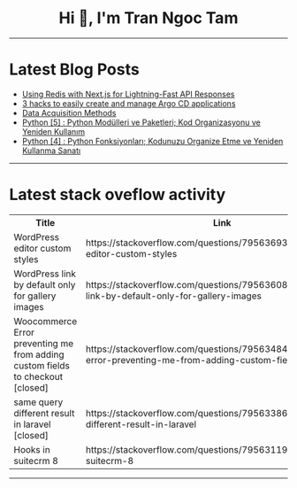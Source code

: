 <h1 align="center">Hi 👋, I'm Tran Ngoc Tam</h1>

---

# Latest Blog Posts 
<!-- BLOG-POST-LIST:START -->
- [Using Redis with Next.js for Lightning-Fast API Responses](https://dev.to/melvinprince/using-redis-with-nextjs-for-lightning-fast-api-responses-khp)
- [3 hacks to easily create and manage Argo CD applications](https://dev.to/cloud-sky-ops/3-hacks-to-easily-create-and-manage-argo-cd-applications-55o8)
- [Data Acquisition Methods](https://dev.to/shivamchamoli18/data-acquisition-methods-2k25)
- [Python [5] : Python Modülleri ve Paketleri; Kod Organizasyonu ve Yeniden Kullanım](https://dev.to/abdulkadir_gungor/python-5-python-modulleri-ve-paketleri-kod-organizasyonu-ve-yeniden-kullanim-4725)
- [Python [4] : Python Fonksiyonları; Kodunuzu Organize Etme ve Yeniden Kullanma Sanatı](https://dev.to/abdulkadir_gungor/python-4-python-fonksiyonlari-kodunuzu-organize-etme-ve-yeniden-kullanma-sanati-104l)
<!-- BLOG-POST-LIST:END -->

---

# Latest stack oveflow activity
<table>
  <tr><th>Title</th><th>Link</th></tr>
  <!-- STACKOVERFLOW:START --><tr><td>WordPress editor custom styles</td><td>https://stackoverflow.com/questions/79563693/wordpress-editor-custom-styles</td></tr><tr><td>WordPress link by default only for gallery images</td><td>https://stackoverflow.com/questions/79563608/wordpress-link-by-default-only-for-gallery-images</td></tr><tr><td>Woocommerce Error preventing me from adding custom fields to checkout [closed]</td><td>https://stackoverflow.com/questions/79563484/woocommerce-error-preventing-me-from-adding-custom-fields-to-checkout</td></tr><tr><td>same query different result in laravel [closed]</td><td>https://stackoverflow.com/questions/79563386/same-query-different-result-in-laravel</td></tr><tr><td>Hooks in suitecrm 8</td><td>https://stackoverflow.com/questions/79563119/hooks-in-suitecrm-8</td></tr><!-- STACKOVERFLOW:END -->
</table>

---


